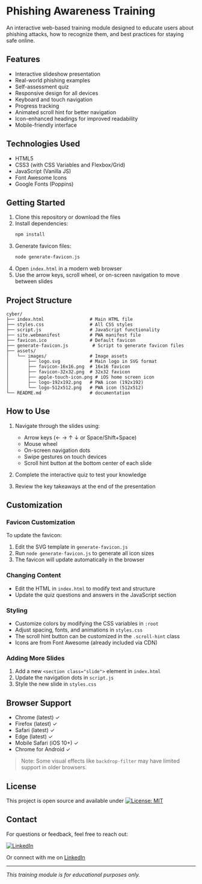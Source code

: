 # Phishing Awareness Training

An interactive web-based training module designed to educate users about phishing attacks, how to recognize them, and best practices for staying safe online.

## Features

- Interactive slideshow presentation
- Real-world phishing examples
- Self-assessment quiz
- Responsive design for all devices
- Keyboard and touch navigation
- Progress tracking
- Animated scroll hint for better navigation
- Icon-enhanced headings for improved readability
- Mobile-friendly interface

## Technologies Used

- HTML5
- CSS3 (with CSS Variables and Flexbox/Grid)
- JavaScript (Vanilla JS)
- Font Awesome Icons
- Google Fonts (Poppins)

## Getting Started

1. Clone this repository or download the files
2. Install dependencies:
   ```bash
   npm install
   ```
3. Generate favicon files:
   ```bash
   node generate-favicon.js
   ```
4. Open `index.html` in a modern web browser
5. Use the arrow keys, scroll wheel, or on-screen navigation to move between slides

## Project Structure

```
cyber/
├── index.html                 # Main HTML file
├── styles.css                 # All CSS styles
├── script.js                  # JavaScript functionality
├── site.webmanifest           # PWA manifest file
├── favicon.ico                # Default favicon
├── generate-favicon.js         # Script to generate favicon files
├── assets/
│   └── images/                # Image assets
│       ├── logo.svg           # Main logo in SVG format
│       ├── favicon-16x16.png  # 16x16 favicon
│       ├── favicon-32x32.png  # 32x32 favicon
│       ├── apple-touch-icon.png # iOS home screen icon
│       ├── logo-192x192.png   # PWA icon (192x192)
│       └── logo-512x512.png   # PWA icon (512x512)
└── README.md                  # documentation
```

## How to Use

1. Navigate through the slides using:
   - Arrow keys (← → ↑ ↓ or Space/Shift+Space)
   - Mouse wheel
   - On-screen navigation dots
   - Swipe gestures on touch devices
   - Scroll hint button at the bottom center of each slide

2. Complete the interactive quiz to test your knowledge
3. Review the key takeaways at the end of the presentation

## Customization

### Favicon Customization

To update the favicon:
1. Edit the SVG template in `generate-favicon.js`
2. Run `node generate-favicon.js` to generate all icon sizes
3. The favicon will update automatically in the browser

### Changing Content
- Edit the HTML in `index.html` to modify text and structure
- Update the quiz questions and answers in the JavaScript section

### Styling
- Customize colors by modifying the CSS variables in `:root`
- Adjust spacing, fonts, and animations in `styles.css`
- The scroll hint button can be customized in the `.scroll-hint` class
- Icons are from Font Awesome (already included via CDN)

### Adding More Slides
1. Add a new `<section class="slide">` element in `index.html`
2. Update the navigation dots in `script.js`
3. Style the new slide in `styles.css`

## Browser Support

- Chrome (latest) ✓
- Firefox (latest) ✓
- Safari (latest) ✓
- Edge (latest) ✓
- Mobile Safari (iOS 10+) ✓
- Chrome for Android ✓

> Note: Some visual effects like `backdrop-filter` may have limited support in older browsers.

## License


This project is open source and available under [![License: MIT](https://img.shields.io/badge/License-MIT-yellow.svg)](https://opensource.org/licenses/MIT)


## Contact

For questions or feedback, feel free to reach out:

[![LinkedIn](https://img.shields.io/badge/Connect-LinkedIn-0077B5?style=for-the-badge&logo=linkedin&logoColor=white)](https://www.linkedin.com/in/your-linkedin-username/)

Or connect with me on [LinkedIn](https://www.linkedin.com/in/your-linkedin-username/)

---

*This training module is for educational purposes only.*
